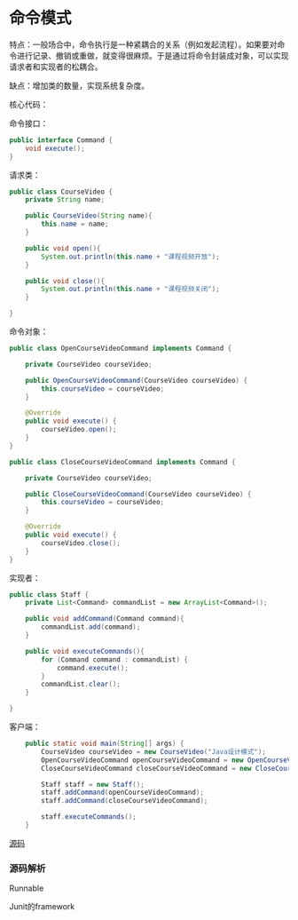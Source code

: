 # 命令模式   

特点：一般场合中，命令执行是一种紧耦合的关系（例如发起流程）。如果要对命令进行记录、撤销或重做，就变得很麻烦。于是通过将命令封装成对象，可以实现请求者和实现者的松耦合。

缺点：增加类的数量，实现系统复杂度。

核心代码：

命令接口：

```java
public interface Command {
    void execute();
}
```

请求类：

```java
public class CourseVideo {
    private String name;

    public CourseVideo(String name){
        this.name = name;
    }

    public void open(){
        System.out.println(this.name + "课程视频开放");
    }

    public void close(){
        System.out.println(this.name + "课程视频关闭");
    }

}
```

命令对象：

```java
public class OpenCourseVideoCommand implements Command {

    private CourseVideo courseVideo;

    public OpenCourseVideoCommand(CourseVideo courseVideo) {
        this.courseVideo = courseVideo;
    }

    @Override
    public void execute() {
        courseVideo.open();
    }
}
```

```java
public class CloseCourseVideoCommand implements Command {

    private CourseVideo courseVideo;

    public CloseCourseVideoCommand(CourseVideo courseVideo) {
        this.courseVideo = courseVideo;
    }

    @Override
    public void execute() {
        courseVideo.close();
    }
}
```

实现者：

```java
public class Staff {
    private List<Command> commandList = new ArrayList<Command>();

    public void addCommand(Command command){
        commandList.add(command);
    }

    public void executeCommands(){
        for (Command command : commandList) {
            command.execute();
        }
        commandList.clear();
    }

}
```

客户端：

```java
    public static void main(String[] args) {
        CourseVideo courseVideo = new CourseVideo("Java设计模式");
        OpenCourseVideoCommand openCourseVideoCommand = new OpenCourseVideoCommand(courseVideo);
        CloseCourseVideoCommand closeCourseVideoCommand = new CloseCourseVideoCommand(courseVideo);

        Staff staff = new Staff();
        staff.addCommand(openCourseVideoCommand);
        staff.addCommand(closeCourseVideoCommand);

        staff.executeCommands();
    }
```

[源码](..\SourceCode\defign_pattern\src\main\java\com\geely\design\pattern\behavioral\command)    

### 源码解析

Runnable

Junit的framework